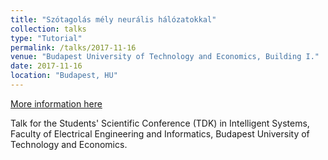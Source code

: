```yaml
---
title: "Szótagolás mély neurális hálózatokkal"
collection: talks
type: "Tutorial"
permalink: /talks/2017-11-16
venue: "Budapest University of Technology and Economics, Building I."
date: 2017-11-16
location: "Budapest, HU"
---
```


[More information here](http://tdk.bme.hu/VIK/Intelligens3/Szotagolas-mely-neuralis-halozatokkal1)

Talk for the Students' Scientific Conference (TDK) in Intelligent Systems, Faculty of Electrical Engineering and Informatics, Budapest University of Technology and Economics.